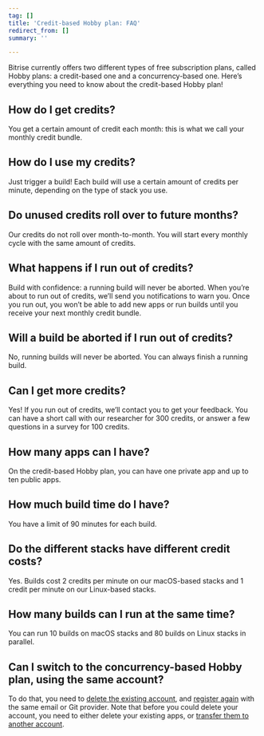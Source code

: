 ```yaml
---
tag: []
title: 'Credit-based Hobby plan: FAQ'
redirect_from: []
summary: ''

---
```

Bitrise currently offers two different types of free subscription plans, called Hobby plans: a credit-based one and a concurrency-based one. Here’s everything you need to know about the credit-based Hobby plan!

## How do I get credits?

You get a certain amount of credit each month: this is what we call your monthly credit bundle.

## How do I use my credits?

Just trigger a build! Each build will use a certain amount of credits per minute, depending on the type of stack you use.

## Do unused credits roll over to future months?

Our credits do not roll over month-to-month. You will start every monthly cycle with the same amount of credits.

## What happens if I run out of credits?

Build with confidence: a running build will never be aborted. When you’re about to run out of credits, we’ll send you notifications to warn you. Once you run out, you won’t be able to add new apps or run builds until you receive your next monthly credit bundle.

## Will a build be aborted if I run out of credits?

No, running builds will never be aborted. You can always finish a running build.

## Can I get more credits?

Yes! If you run out of credits, we’ll contact you to get your feedback. You can have a short call with our researcher for 300 credits, or answer a few questions in a survey for 100 credits.

## How many apps can I have?

On the credit-based Hobby plan, you can have one private app and up to ten public apps.

## How much build time do I have?

You have a limit of 90 minutes for each build.

## Do the different stacks have different credit costs?

Yes. Builds cost 2 credits per minute on our macOS-based stacks and 1 credit per minute on our Linux-based stacks.

## How many builds can I run at the same time?

You can run 10 builds on macOS stacks and 80 builds on Linux stacks in parallel.

## Can I switch to the concurrency-based Hobby plan, using the same account?

To do that, you need to [delete the existing account](https://devcenter.bitrise.io/team-management/deleting-bitrise-account/#deleting-your-account "https://devcenter.bitrise.io/team-management/deleting-bitrise-account/#deleting-your-account"), and [register again](https://devcenter.bitrise.io/getting-started/signing-up-to-bitrise/ "https://devcenter.bitrise.io/getting-started/signing-up-to-bitrise/") with the same email or Git provider. Note that before you could delete your account, you need to either delete your existing apps, or [transfer them to another account](https://devcenter.bitrise.io/team-management/changing-the-owner-of-an-app/ "https://devcenter.bitrise.io/team-management/changing-the-owner-of-an-app/").